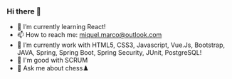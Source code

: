 ### Hi there 👋
- 🌱 I’m currently learning React!
- 📫 How to reach me: miquel.marco@outlook.com
- 🔭 I’m currently work with HTML5, CSS3, Javascript, Vue.Js, Bootstrap, JAVA, Spring, Spring Boot, Spring Security, JUnit, PostgreSQL!
- 👯 I'm good with SCRUM
- 💬 Ask me about chess♟️
<!--
**miquelmarco/miquelmarco** is a ✨ _special_ ✨ repository because its `README.md` (this file) appears on your GitHub profile.

Here are some ideas to get you started:

- 🔭 I’m currently working on ...
- 🌱 I’m currently learning ...
- 👯 I’m looking to collaborate on ...
- 🤔 I’m looking for help with ...
- 💬 Ask me about ...
- 📫 How to reach me: ...
- 😄 Pronouns: ...
- ⚡ Fun fact: ...
-->
